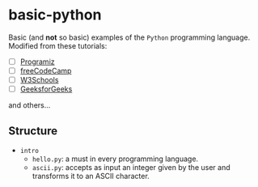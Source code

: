 # basic-python

Basic (and **not** so basic) examples of the `Python` programming language.
Modified from these tutorials:
- [ ] [Programiz](https://www.programiz.com/python-programming)
- [ ] [freeCodeCamp](https://www.freecodecamp.org/learn/scientific-computing-with-python/)
- [ ] [W3Schools](https://www.w3schools.com/python/default.asp)
- [ ] [GeeksforGeeks](https://www.geeksforgeeks.org/python-programming-language/)

and others...

## Structure

- `intro`
    + `hello.py`: a must in every programming language.
    + `ascii.py`: accepts as input an integer given by the user and transforms it to an ASCII character.